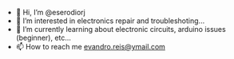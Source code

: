 - 👋 Hi, I’m @eserodiorj
- 👀 I’m interested in electronics repair and troubleshoting...
- 🌱 I’m currently learning about electronic circuits, arduino issues (beginner), etc...
- 📫 How to reach me evandro.reis@ymail.com

<!---
eserodiorj/eserodiorj is a ✨ special ✨ repository because its `README.md` (this file) appears on your GitHub profile.
You can click the Preview link to take a look at your changes.
--->
